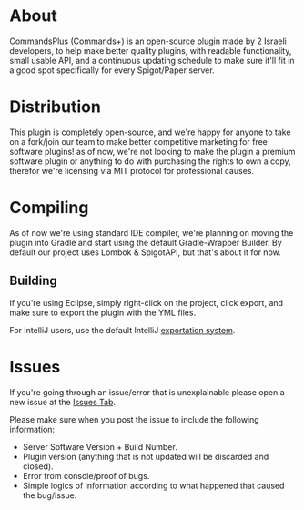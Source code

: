 # About
CommandsPlus (Commands+) is an open-source plugin made by 2 Israeli developers, to help make better quality plugins, with readable functionality, small usable API, and a continuous updating schedule to make sure it'll fit in a good spot specifically for every Spigot/Paper server.

# Distribution
This plugin is completely open-source, and we're happy for anyone to take on a fork/join our team to make better competitive marketing for free software plugins!
as of now, we're not looking to make the plugin a premium software plugin or anything to do with purchasing the rights to own a copy, therefor we're licensing via MIT protocol for professional causes.

# Compiling
As of now we're using standard IDE compiler, we're planning on moving the plugin into Gradle and start using the default Gradle-Wrapper Builder.
By default our project uses Lombok & SpigotAPI, but that's about it for now.

## Building
If you're using Eclipse, simply right-click on the project, click export, and make sure to export the plugin with the YML files.

For IntelliJ users, use the default IntelliJ [exportation system](https://www.jetbrains.com/help/idea/import-project-or-module-wizard.html). 

# Issues
If you're going through an issue/error that is unexplainable please open a new issue at the [Issues Tab](https://github.com/ofirtim/CommandsPlus/issues).

Please make sure when you post the issue to include the following information:
- Server Software Version + Build Number.
- Plugin version (anything that is not updated will be discarded and closed).
- Error from console/proof of bugs.
- Simple logics of information according to what happened that caused the bug/issue.
